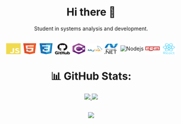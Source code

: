 <div  align="center"> 
 
 # Hi there 👋
 Student in systems analysis and development.
 
  <div style="display: inline_block"><br>
  <img align="center" alt="Rafa-Js" height="30" width="40" src="https://raw.githubusercontent.com/devicons/devicon/master/icons/javascript/javascript-plain.svg">
  <img align="center" alt="HTML" height="30" width="40" src="https://raw.githubusercontent.com/devicons/devicon/master/icons/html5/html5-original.svg">
  <img align="center" alt="CSS" height="30" width="40" src="https://raw.githubusercontent.com/devicons/devicon/master/icons/css3/css3-original.svg">
  <img align="center" alt="GitHub" height="30" width="40" src="https://github.com/devicons/devicon/blob/master/icons/github/github-original-wordmark.svg">
  <img align="center" alt="Csharp" height="30" width="40" src="https://raw.githubusercontent.com/devicons/devicon/master/icons/csharp/csharp-original.svg">
  <img align="center" alt="MySQL" height="30" width="40" src="https://github.com/devicons/devicon/blob/master/icons/mysql/mysql-original-wordmark.svg">
  <img align="center" alt=".NET" height="30" width="40" src="https://github.com/devicons/devicon/blob/master/icons/dot-net/dot-net-original-wordmark.svg">
  <img align="center" alt="Nodejs" height="30" width="40" scr="https://github.com/devicons/devicon/blob/master/icons/nodejs/nodejs-original-wordmark.svg">
  <img align="center" alt="NPM" height="30" width="40" src="https://github.com/devicons/devicon/blob/master/icons/npm/npm-original-wordmark.svg">
  <img align="center" alt="React" height="30" width="40" src="https://github.com/devicons/devicon/blob/master/icons/react/react-original-wordmark.svg">
   
</div>

# 📊 GitHub Stats:
<div>
<a href="https://github.com/Taviin7">
<img height="180em" src="https://github-readme-stats.vercel.app/api/top-langs/?username=Taviin7&layout=compact&langs_count=7&theme=dark"/>
<img height="180em" src="https://github-readme-stats.vercel.app/api?username=Taviin7&show_icons=true&theme=dark&include_all_commits=true&count_private=true"/>
</div>
 
<br>
 
<p align="center">   <img alingn="center" src="https://profile-counter.glitch.me/Taviin7/count.svg" /></p>
